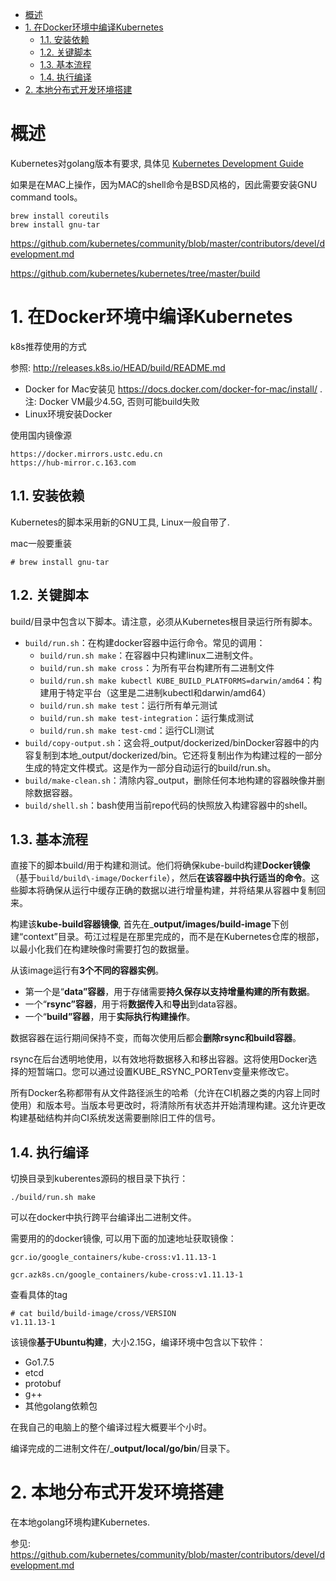 
<!-- @import "[TOC]" {cmd="toc" depthFrom=1 depthTo=6 orderedList=false} -->

<!-- code_chunk_output -->

- [概述](#概述)
- [1. 在Docker环境中编译Kubernetes](#1-在docker环境中编译kubernetes)
  - [1.1. 安装依赖](#11-安装依赖)
  - [1.2. 关键脚本](#12-关键脚本)
  - [1.3. 基本流程](#13-基本流程)
  - [1.4. 执行编译](#14-执行编译)
- [2. 本地分布式开发环境搭建](#2-本地分布式开发环境搭建)

<!-- /code_chunk_output -->

# 概述

Kubernetes对golang版本有要求, 具体见 [Kubernetes Development Guide](https://github.com/kubernetes/community/blob/master/contributors/devel/development.md)

如果是在MAC上操作，因为MAC的shell命令是BSD风格的，因此需要安装GNU command tools。

```
brew install coreutils
brew install gnu-tar
```

https://github.com/kubernetes/community/blob/master/contributors/devel/development.md

https://github.com/kubernetes/kubernetes/tree/master/build

# 1. 在Docker环境中编译Kubernetes

k8s推荐使用的方式

参照: http://releases.k8s.io/HEAD/build/README.md

* Docker for Mac安装见 https://docs.docker.com/docker-for-mac/install/ . 注: Docker VM最少4.5G, 否则可能build失败
* Linux环境安装Docker

使用国内镜像源

```
https://docker.mirrors.ustc.edu.cn
https://hub-mirror.c.163.com
```

## 1.1. 安装依赖

Kubernetes的脚本采用新的GNU工具, Linux一般自带了.

mac一般要重装

```
# brew install gnu-tar  
```

## 1.2. 关键脚本

build/目录中包含以下脚本。请注意，必须从Kubernetes根目录运行所有脚本。

* `build/run.sh`：在构建docker容器中运行命令。常见的调用：
    * `build/run.sh make`：在容器中只构建linux二进制文件。
    * `build/run.sh make cross`：为所有平台构建所有二进制文件
    * `build/run.sh make kubectl KUBE_BUILD_PLATFORMS=darwin/amd64`：构建用于特定平台（这里是二进制kubectl和darwin/amd64）
    * `build/run.sh make test`：运行所有单元测试
    * `build/run.sh make test-integration`：运行集成测试
    * `build/run.sh make test-cmd`：运行CLI测试
* `build/copy-output.sh`：这会将\_output/dockerized/binDocker容器中的内容复制到本地\_output/dockerized/bin。它还将复制出作为构建过程的一部分生成的特定文件模式。这是作为一部分自动运行的build/run.sh。
* `build/make-clean.sh`：清除内容\_output，删除任何本地构建的容器映像并删除数据容器。
* `build/shell.sh`：bash使用当前repo代码的快照放入构建容器中的shell。

## 1.3. 基本流程

直接下的脚本build/用于构建和测试。他们将确保kube\-build构建**Docker镜像**（基于`build/build\-image/Dockerfile`），然后**在该容器中执行适当的命令**。这些脚本将确保从运行中缓存正确的数据以进行增量构建，并将结果从容器中复制回来。

构建该**kube\-build容器镜像**, 首先在\_**output/images/build\-image**下创建“context”目录。苟江过程是在那里完成的，而不是在Kubernetes仓库的根部，以最小化我们在构建映像时需要打包的数据量。

从该image运行有**3个不同的容器实例**。

* 第一个是“**data”容器**，用于存储需要**持久保存以支持增量构建的所有数据**。
* 一个“**rsync”容器**，用于将**数据传入**和**导出**到data容器。
* 一个“**build”容器**，用于**实际执行构建操作**。

数据容器在运行期间保持不变，而每次使用后都会**删除rsync和build容器**。

rsync在后台透明地使用，以有效地将数据移入和移出容器。这将使用Docker选择的短暂端口。您可以通过设置KUBE\_RSYNC\_PORTenv变量来修改它。

所有Docker名称都带有从文件路径派生的哈希（允许在CI机器之类的内容上同时使用）和版本号。当版本号更改时，将清除所有状态并开始清理构建。这允许更改构建基础结构并向CI系统发送需要删除旧工件的信号。

## 1.4. 执行编译

切换目录到kuberentes源码的根目录下执行：

```
./build/run.sh make
```

可以在docker中执行跨平台编译出二进制文件。

需要用的的docker镜像, 可以用下面的加速地址获取镜像：

```
gcr.io/google_containers/kube-cross:v1.11.13-1

gcr.azk8s.cn/google_containers/kube-cross:v1.11.13-1
```

查看具体的tag

```
# cat build/build-image/cross/VERSION
v1.11.13-1
```

该镜像**基于Ubuntu构建**，大小2.15G，编译环境中包含以下软件：

* Go1.7.5
* etcd
* protobuf
* g\+\+
* 其他golang依赖包

在我自己的电脑上的整个编译过程大概要半个小时。

编译完成的二进制文件在/\_**output/local/go/bin**/目录下。

# 2. 本地分布式开发环境搭建

在本地golang环境构建Kubernetes.

参见: https://github.com/kubernetes/community/blob/master/contributors/devel/development.md




